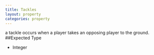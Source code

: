 ```yaml
---
title: Tackles
layout: property
categories: property
---
```

a tackle occurs when a player takes an opposing player to the ground.
##Expected Type
* Integer
